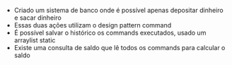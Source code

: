 
- Criado um sistema de banco onde é possível apenas depositar dinheiro e sacar dinheiro
- Essas duas ações utilizam o design pattern command
- É possível salvar o histórico os commands executados, usado um arraylist static
- Existe uma consulta de saldo que lê todos os commands para calcular o saldo

